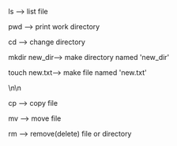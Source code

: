 

ls --> list file

pwd --> print work directory

cd --> change directory

mkdir new_dir--> make directory named 'new_dir'

touch new.txt--> make file named 'new.txt'

\n\n

cp --> copy file

mv --> move file

rm --> remove(delete) file or directory
